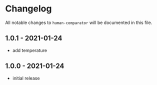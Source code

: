 # Changelog

All notable changes to `human-comparator` will be documented in this file.

## 1.0.1 - 2021-01-24

- add temperature

## 1.0.0 - 2021-01-24

- initial release
